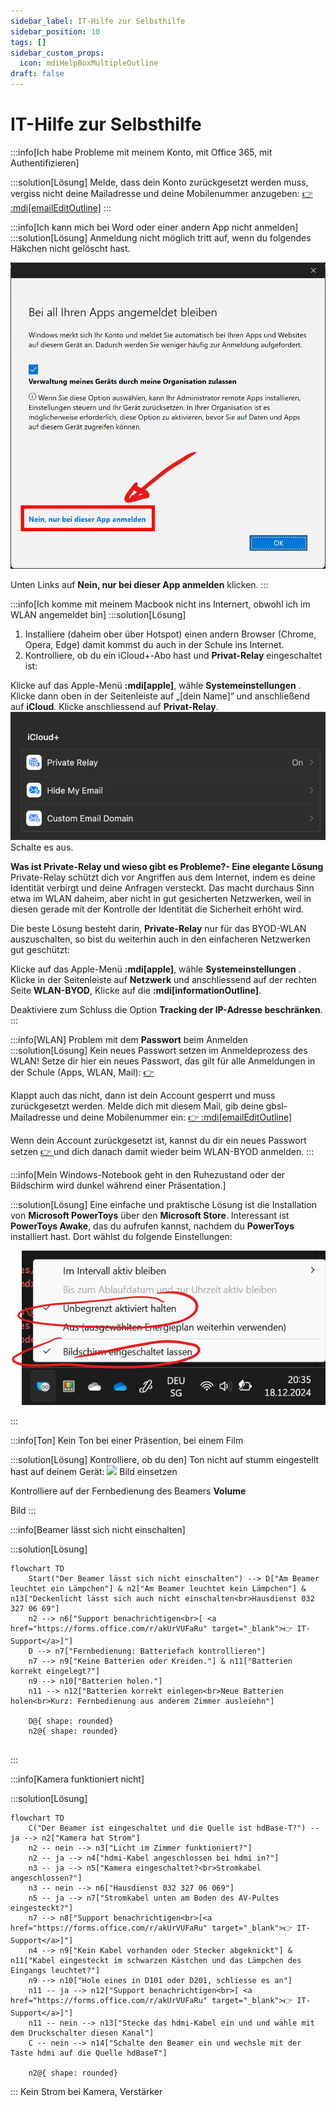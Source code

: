 ```yaml
---
sidebar_label: IT-Hilfe zur Selbsthilfe
sidebar_position: 10
tags: []
sidebar_custom_props:
  icon: mdiHelpBoxMultipleOutline
draft: false
---
```


# IT-Hilfe zur Selbsthilfe

<Tabs>
  <TabItem value="Mein Gerät" label="Mein Gerät">
:::info[Ich habe Probleme mit meinem Konto, mit Office 365, mit Authentifizieren]

:::solution[Lösung]
Melde, dass dein Konto zurückgesetzt werden muss, vergiss nicht deine Mailadresse und deine Mobilenummer anzugeben: [👉 :mdi[emailEditOutline]](mailto:soarhe.jahany@bernedu.ch?subject=Account%20Sch%C3%BCler%3Ain%20zur%C3%BCcksetzen&body=Guten%20Tag%20Herr%20Jahany%2C%0A%0ABitte%20setzen%20Sie%20meinen%20Account%20zur%C3%BCck%3A%0A%0A%40edu.gbsl.ch%0A%0ATel.%2007%0A%0ABesten%20Dank%20und%20freundliche%20Gr%C3%BCsse)
:::

:::info[Ich kann mich bei Word oder einer andern App nicht anmelden]
:::solution[Lösung]
Anmeldung nicht möglich tritt auf, wenn du folgendes Häkchen nicht gelöscht hast.

![--width=350px](./login-screen-o365.png)

Unten Links auf __Nein, nur bei dieser App anmelden__ klicken.
:::

:::info[Ich komme mit meinem Macbook nicht ins Internert, obwohl ich im WLAN angemeldet bin]
:::solution[Lösung]
1. Installiere (daheim ober über Hotspot) einen andern Browser (Chrome, Opera, Edge) damit kommst du auch in der Schule ins Internet.
2. Kontrolliere, ob du ein iCloud+-Abo hast und __Privat-Relay__ eingeschaltet ist:

Klicke auf das Apple-Menü __:mdi[apple]__, wähle __Systemeinstellungen__ . Klicke dann oben in der Seitenleiste auf „[dein Name]“ und anschließend auf __iCloud__. Klicke anschliessend auf __Privat-Relay__.
![](macprivaterelay.png)
Schalte es aus.

**Was ist Private-Relay und wieso gibt es Probleme?- Eine elegante Lösung**
Private-Relay schützt dich vor Angriffen aus dem Internet, indem es deine Identität verbirgt und deine Anfragen versteckt. Das macht durchaus Sinn etwa im WLAN daheim, aber nicht in gut gesicherten Netzwerken, weil in diesen gerade mit der Kontrolle der Identität die Sicherheit erhöht wird.

Die beste Lösung besteht darin, __Private-Relay__ nur für das BYOD-WLAN auszuschalten, so bist du weiterhin auch in den einfacheren Netzwerken gut geschützt:

Klicke auf das Apple-Menü __:mdi[apple]__, wähle __Systemeinstellungen__ . Klicke in der Seitenleiste auf __Netzwerk__ und anschliessend auf der rechten Seite __WLAN-BYOD__, Klicke auf die __:mdi[informationOutline]__.

Deaktiviere zum Schluss die Option __Tracking der IP-Adresse beschränken__.
:::

:::info[WLAN]
Problem mit dem **Passwort** beim Anmelden
:::solution[Lösung]
Kein neues Passwort setzen im Anmeldeprozess des WLAN! Setze dir hier ein neues Passwort, das gilt für alle Anmeldungen in der Schule (Apps, WLAN, Mail): [👉 ](https://password.edubern.ch/)

Klappt auch das nicht, dann ist dein Account gesperrt und muss zurückgesetzt werden. Melde dich mit diesem Mail, gib deine gbsl-Mailadresse und deine Mobilenummer ein: [👉 :mdi[emailEditOutline]](mailto:soarhe.jahany@bernedu.ch?subject=Account%20Sch%C3%BCler%3Ain%20zur%C3%BCcksetzen&body=Guten%20Tag%20Herr%20Jahany%2C%0A%0ABitte%20setzen%20Sie%20meinen%20Account%20zur%C3%BCck%3A%0A%0A%40edu.gbsl.ch%0A%0ATel.%2007%0A%0ABesten%20Dank%20und%20freundliche%20Gr%C3%BCsse)

Wenn dein Account zurückgesetzt ist, kannst du dir ein neues Passwort setzen [👉 ](https://password.edubern.ch/) und dich danach damit wieder beim WLAN-BYOD anmelden.
:::

:::info[Mein Windows-Notebook geht in den Ruhezustand oder der Bildschirm wird dunkel während einer Präsentation.]

:::solution[Lösung]
Eine einfache und praktische Lösung ist die Installation von __Microsoft PowerToys__ über den __Microsoft Store__. Interessant ist __PowerToys Awake__, das du aufrufen kannst, nachdem du __PowerToys__ installiert hast. Dort wählst du folgende Einstellungen:

![](PowerToysAwake.png)


:::

  </TabItem>
  <TabItem value="Installation D-Gebäude" label="Installation D-Gebäude">
:::info[Ton]
Kein Ton bei einer Präsention, bei einem Film

:::solution[Lösung]
Kontrolliere, ob du den] Ton nicht auf stumm eingestellt hast auf deinem Gerät:
![](lautstärke.png)
Bild einsetzen

Kontrolliere auf der Fernbedienung des Beamers __Volume__

Bild
:::

:::info[Beamer lässt sich nicht einschalten]

:::solution[Lösung]
 
```mermaid
flowchart TD
    Start("Der Beamer lässt sich nicht einschalten") --> D["Am Beamer leuchtet ein Lämpchen"] & n2["Am Beamer leuchtet kein Lämpchen"] & n13["Deckenlicht lässt sich auch nicht einschalten<br>Hausdienst 032 327 06 69"]
    n2 --> n6["Support benachrichtigen<br>[ <a href="https://forms.office.com/r/akUrVUFaRu" target="_blank">👉 IT-Support</a>]"]
    D --> n7["Fernbedienung: Batteriefach kontrollieren"]
    n7 --> n9["Keine Batterien oder Kreiden."] & n11["Batterien korrekt eingelegt?"]
    n9 --> n10["Batterien holen."]
    n11 --> n12["Batterien korrekt einlegen<br>Neue Batterien holen<br>Kurz: Fernbedienung aus anderem Zimmer ausleiehn"]

    D@{ shape: rounded}
    n2@{ shape: rounded}


```
:::

:::info[Kamera funktioniert nicht]

:::solution[Lösung]
 
```mermaid
flowchart TD
    C("Der Beamer ist eingeschaltet und die Quelle ist hdBase-T?") -- ja --> n2["Kamera hat Strom"]
    n2 -- nein --> n3["Licht im Zimmer funktioniert?"]
    n2 -- ja --> n4["hdmi-Kabel angeschlossen bei hdmi in?"]
    n3 -- ja --> n5["Kamera eingeschaltet?<br>Stromkabel angeschlossen?"]
    n3 -- nein --> n6["Hausdienst 032 327 06 069"]
    n5 -- ja --> n7["Stromkabel unten am Boden des AV-Pultes eingesteckt?"]
    n7 --> n8["Support benachrichtigen<br>[<a href="https://forms.office.com/r/akUrVUFaRu" target="_blank">👉 IT-Support</a>]"]
    n4 --> n9["Kein Kabel vorhanden oder Stecker abgeknickt"] & n11["Kabel eingesteckt im schwarzen Kästchen und das Lämpchen des Eingangs leuchtet?"]
    n9 --> n10["Hole eines in D101 oder D201, schliesse es an"]
    n11 -- ja --> n12["Support benachrichtigen<br>[ <a href="https://forms.office.com/r/akUrVUFaRu" target="_blank">👉 IT-Support</a>]"]
    n11 -- nein --> n13["Stecke das hdmi-Kabel ein und und wähle mit dem Druckschalter diesen Kanal"]
    C -- nein --> n14["Schalte den Beamer ein und wechsle mit der Taste hdmi auf die Quelle hdBaseT"]

    n2@{ shape: rounded}

```
:::
</TabItem>
  <TabItem value="Installation M + G" label="Installation M + G">
Kein Strom bei Kamera, Verstärker

</TabItem>
</Tabs>
